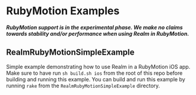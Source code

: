 # RubyMotion Examples

***RubyMotion support is in the experimental phase. We make no claims towards stability and/or performance when using Realm in RubyMotion.***

## RealmRubyMotionSimpleExample

Simple example demonstrating how to use Realm in a RubyMotion iOS app. Make sure to have run `sh build.sh ios` from the root of this repo before building and running this example. You can build and run this example by running `rake` from the `RealmRubyMotionSimpleExample` directory.
